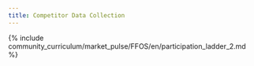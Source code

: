 ```yaml
---
title: Competitor Data Collection
---
```


{% include community_curriculum/market_pulse/FFOS/en/participation_ladder_2.md %}

